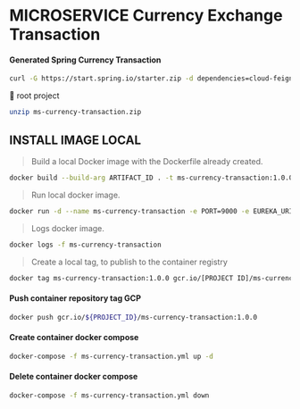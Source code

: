 # MICROSERVICE Currency Exchange Transaction

#### Generated Spring Currency Transaction

```bash
curl -G https://start.spring.io/starter.zip -d dependencies=cloud-feign,security,validation,devtools,lombok,actuator,prometheus,web,data-jpa,postgresql -d version=1.0.0 -d bootVersion=2.4.5.RELEASE -d javaVersion=11 -d language=java -d packaging=jar -d type=gradle-project -d groupId=org.hta -d packageName=org.hta -d artifactId=ms-currency-transaction -d name=ms-currency-transaction -d applicationName=CurrencyTransaction -o ms-currency-transaction.zip
```

:file_folder: root project

```bash
unzip ms-currency-transaction.zip
```

## INSTALL IMAGE LOCAL

> Build a local Docker image with the Dockerfile already created.

```bash
docker build --build-arg ARTIFACT_ID . -t ms-currency-transaction:1.0.0
```

> Run local docker image.

```bash
docker run -d --name ms-currency-transaction -e PORT=9000 -e EUREKA_URI=http://ms-registry:8761 -e MS_CONFIG_SERVER=http://ms-config-properties:8088 -p 9000:9000 --network=microservice ms-currency-transaction:1.0.0
```

> Logs docker image.

```bash
docker logs -f ms-currency-transaction
```

> Create a local tag, to publish to the container registry

```bash
docker tag ms-currency-transaction:1.0.0 gcr.io/[PROJECT ID]/ms-currency-transaction:1.0.0
```

#### Push container repository tag GCP

```bash
docker push gcr.io/${PROJECT_ID}/ms-currency-transaction:1.0.0
```

#### Create container docker compose

```bash
docker-compose -f ms-currency-transaction.yml up -d
```

#### Delete container docker compose

```bash
docker-compose -f ms-currency-transaction.yml down
```
